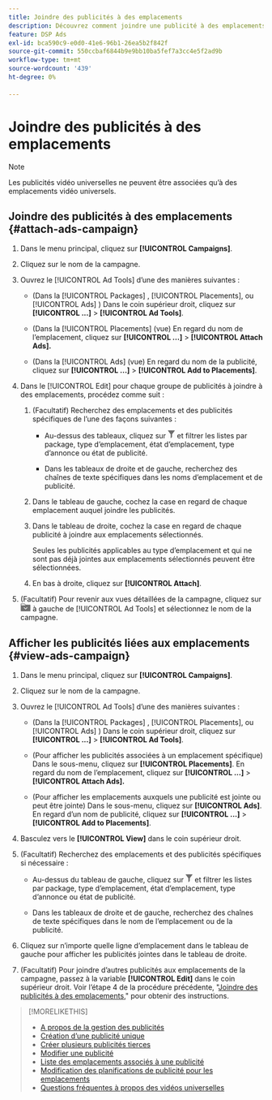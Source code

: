 ```yaml
---
title: Joindre des publicités à des emplacements
description: Découvrez comment joindre une publicité à des emplacements.
feature: DSP Ads
exl-id: bca590c9-e0d0-41e6-96b1-26ea5b2f842f
source-git-commit: 550ccbaf6844b9e9bb10ba5fef7a3cc4e5f2ad9b
workflow-type: tm+mt
source-wordcount: '439'
ht-degree: 0%

---
```


# Joindre des publicités à des emplacements

>[!NOTE]
>
>Les publicités vidéo universelles ne peuvent être associées qu’à des emplacements vidéo universels.

## Joindre des publicités à des emplacements {#attach-ads-campaign}

1. Dans le menu principal, cliquez sur **[!UICONTROL Campaigns]**.

1. Cliquez sur le nom de la campagne.

1. Ouvrez le [!UICONTROL Ad Tools] d’une des manières suivantes :

   * (Dans la [!UICONTROL Packages] , [!UICONTROL Placements], ou [!UICONTROL Ads] ) Dans le coin supérieur droit, cliquez sur **[!UICONTROL ...]** > **[!UICONTROL Ad Tools]**.

   * (Dans la [!UICONTROL Placements] (vue) En regard du nom de l’emplacement, cliquez sur  **[!UICONTROL ...]** > **[!UICONTROL Attach Ads].**

   * (Dans la [!UICONTROL Ads] (vue) En regard du nom de la publicité, cliquez sur  **[!UICONTROL ...]** > **[!UICONTROL Add to Placements]**.

1. Dans le [!UICONTROL Edit] pour chaque groupe de publicités à joindre à des emplacements, procédez comme suit :

   1. (Facultatif) Recherchez des emplacements et des publicités spécifiques de l’une des façons suivantes :

      * Au-dessus des tableaux, cliquez sur ![Filtrer](/help/dsp/assets/filter.png) et filtrer les listes par package, type d’emplacement, état d’emplacement, type d’annonce ou état de publicité.

      * Dans les tableaux de droite et de gauche, recherchez des chaînes de texte spécifiques dans les noms d’emplacement et de publicité.

   1. Dans le tableau de gauche, cochez la case en regard de chaque emplacement auquel joindre les publicités.

   1. Dans le tableau de droite, cochez la case en regard de chaque publicité à joindre aux emplacements sélectionnés.

      Seules les publicités applicables au type d’emplacement et qui ne sont pas déjà jointes aux emplacements sélectionnés peuvent être sélectionnées.

   1. En bas à droite, cliquez sur  **[!UICONTROL Attach]**.

1. (Facultatif) Pour revenir aux vues détaillées de la campagne, cliquez sur ![Revenir au dossier](/help/dsp/assets/breadcrumb-return.png "Revenir au dossier") à gauche de [!UICONTROL Ad Tools] et sélectionnez le nom de la campagne.

## Afficher les publicités liées aux emplacements {#view-ads-campaign}

<!-- should be a separate page, combined with "List the Placements Associated with an Ad" (although that pertains to a single ad only), or maybe just rename this topic -->

1. Dans le menu principal, cliquez sur **[!UICONTROL Campaigns]**.

1. Cliquez sur le nom de la campagne.

1. Ouvrez le [!UICONTROL Ad Tools] d’une des manières suivantes :

   * (Dans la [!UICONTROL Packages] , [!UICONTROL Placements], ou [!UICONTROL Ads] ) Dans le coin supérieur droit, cliquez sur **[!UICONTROL ...]** > **[!UICONTROL Ad Tools]**.

   * (Pour afficher les publicités associées à un emplacement spécifique) Dans le sous-menu, cliquez sur **[!UICONTROL Placements]**. En regard du nom de l’emplacement, cliquez sur  **[!UICONTROL ...]** > **[!UICONTROL Attach Ads].**

   * (Pour afficher les emplacements auxquels une publicité est jointe ou peut être jointe) Dans le sous-menu, cliquez sur **[!UICONTROL Ads]**. En regard d’un nom de publicité, cliquez sur  **[!UICONTROL ...]** > **[!UICONTROL Add to Placements]**.

1. Basculez vers le **[!UICONTROL View]** dans le coin supérieur droit.

1. (Facultatif) Recherchez des emplacements et des publicités spécifiques si nécessaire :

   * Au-dessus du tableau de gauche, cliquez sur ![Filtrer](/help/dsp/assets/filter.png) et filtrer les listes par package, type d’emplacement, état d’emplacement, type d’annonce ou état de publicité.

   * Dans les tableaux de droite et de gauche, recherchez des chaînes de texte spécifiques dans le nom de l’emplacement ou de la publicité.

1. Cliquez sur n’importe quelle ligne d’emplacement dans le tableau de gauche pour afficher les publicités jointes dans le tableau de droite.

1. (Facultatif) Pour joindre d’autres publicités aux emplacements de la campagne, passez à la variable **[!UICONTROL Edit]** dans le coin supérieur droit. Voir l’étape 4 de la procédure précédente, &quot;[Joindre des publicités à des emplacements](#attach-ads-campaign),&quot; pour obtenir des instructions.

>[!MORELIKETHIS]
>
>* [A propos de la gestion des publicités](ad-about.md)
>* [Création d’une publicité unique](ad-create.md)
>* [Créer plusieurs publicités tierces](ad-create-multiple.md)
>* [Modifier une publicité](ad-edit.md)
>* [Liste des emplacements associés à une publicité](ad-list-placements.md)
>* [Modification des planifications de publicité pour les emplacements](/help/dsp/campaign-management/placements/placement-edit-ad-schedule.md)
>* [Questions fréquentes à propos des vidéos universelles](/help/dsp/campaign-management/faq-universal-video.md)
